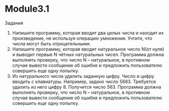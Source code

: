 # Module3.1
Задания

1)	Напишите программу, которая вводит два целых числа и находит их произведение, не используя операцию умножения. Учтите, что числа могут быть отрицательными.
2)	Напишите программу, которая вводит натуральное число N(от нуля) и выводит первые N чётных натуральных чисел. Программа должна выполнять проверку, что число N – натуральное, в противном случае вывести сообщение об ошибке и предложить пользователю совершить еще одну попытку.
3)	Из натурального числа удалить заданную цифру. Число и цифру вводить с клавиатуры.
		Например, задано число 5683. Требуется удалить из него цифру 8. Получится число 563. Программа должна выполнять проверку, что число N – натуральное, в противном случае вывести сообщение об ошибке и предложить пользователю совершить еще одну попытку. 


